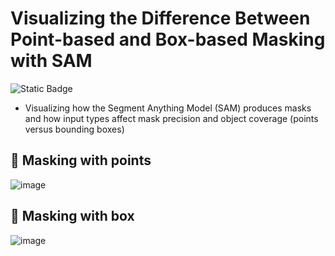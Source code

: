 # Visualizing the Difference Between Point-based and Box-based Masking with SAM

![Static Badge](https://img.shields.io/badge/SAM-Anything-blue)

- Visualizing how the Segment Anything Model (SAM) produces masks and how input types affect mask precision and object coverage (points versus bounding boxes)

## 📌 Masking with points
![image](https://github.com/user-attachments/assets/a9575071-d2e7-4ca3-88a3-b176526396d2)

## 📌 Masking with box
![image](https://github.com/user-attachments/assets/00df7c2c-703c-418c-a7a5-8d844a288d11)
